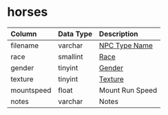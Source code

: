 # horses

| Column | Data Type | Description |
| :--- | :--- | :--- |
| filename | varchar | [NPC Type Name](../../schema/npcs/npc_types.md) |
| race | smallint | [Race](../../../../categories/npc/race-list) |
| gender | tinyint | [Gender](../../../../categories/npc/genders) |
| texture | tinyint | [Texture](../../../../categories/npc/textures) |
| mountspeed | float | Mount Run Speed |
| notes | varchar | Notes |

